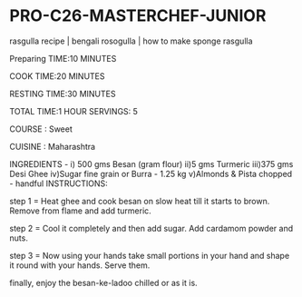 # PRO-C26-MASTERCHEF-JUNIOR

rasgulla recipe | bengali rosogulla | how to make sponge rasgulla

Preparing TIME:10 MINUTES

 COOK TIME:20 MINUTES
 
RESTING TIME:30 MINUTES

 TOTAL TIME:1 HOUR 
 SERVINGS: 5
 
 COURSE : Sweet
 
 CUISINE : Maharashtra
 
 
 INGREDIENTS - i) 500 gms Besan (gram flour)
               ii)5 gms Turmeric
               iii)375 gms Desi Ghee
               iv)Sugar fine grain or Burra - 1.25 kg
               v)Almonds & Pista chopped - handful
INSTRUCTIONS:

step 1 = Heat ghee and cook besan on slow heat till it starts to brown. Remove from flame and add turmeric.

step 2 = Cool it completely and then add sugar. Add cardamom powder and nuts.

step 3 = Now using your hands take small portions in your hand and shape it round with your hands. Serve them.

finally, enjoy the besan-ke-ladoo chilled or as it is.
